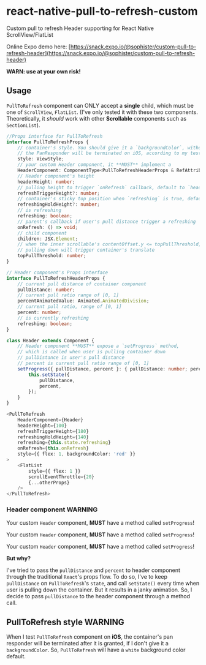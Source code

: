 # react-native-pull-to-refresh-custom
 Custom pull to refresh Header supporting for React Native ScrollView/FlatList

Online Expo demo here: [https://snack.expo.io/@sophister/custom-pull-to-refresh-header](https://snack.expo.io/@sophister/custom-pull-to-refresh-header)

**WARN: use at your own risk!**

## Usage

`PullToRefresh` component can ONLY accept a **single** child, which must be one of `ScrollView`, `FlatList`. (I've only tested it with these two components. Theoretically, it *should* work with other **Scrollable** components such as `SectionList`).

```typescript
//Props interface for PullToRefresh
interface PullToRefreshProps {
    // container's style. You should give it a `backgroundColor`, without it,
    // the PanResponder will be terminated on iOS, according to my test
    style: ViewStyle;
    // your custom Header component, it **MUST** implement a 
    HeaderComponent: ComponentType<PullToRefreshHeaderProps & RefAttributes<any>>;
    // Header component's height
    headerHeight: number;
    // pulling height to trigger `onRefresh` callback, default to `headerHeight`
    refreshTriggerHeight?: number;
    // container's sticky top position when `refreshing` is true, default to `headerHeight`
    refreshingHoldHeight?: number;
    // is refreshing
    refreshing: boolean;
    // parent's callback if user's pull distance trigger a refreshing
    onRefresh: () => void;
    // child component
    children: JSX.Element;
    // when the inner scrollable's contentOffset.y <= topPullThreshold,
    // pulling down will trigger container's translate
    topPullThreshold: number;
}

// Header component's Props interface
interface PullToRefreshHeaderProps {
    // current pull distance of container component
    pullDistance: number;
    // current pull ratio range of [0, 1]
    percentAnimatedValue: Animated.AnimatedDivision;
    // current pull ratio, range of [0, 1]
    percent: number;
    // is currently refreshing
    refreshing: boolean;
}
```

```typescript
class Header extends Component {
    // Header component **MUST** expose a `setProgress` method,
    // which is called when user is pulling container down
    // pullDistance is user's pull distance
    // percent is current pull ratio range of [0, 1]
    setProgress({ pullDistance, percent }: { pullDistance: number; percent: number}) {
        this.setState({
            pullDistance,
            percent,
        });
    }
}

<PullToRefresh
    HeaderComponent={Header}
    headerHeight={100}
    refreshTriggerHeight={180}
    refreshingHoldHeight={140}
    refreshing={this.state.refreshing}
    onRefresh={this.onRefresh}
    style={{ flex: 1, backgroundColor: 'red' }}
>
    <FlatList
        style={{ flex: 1 }}
        scrollEventThrottle={20}
        {...otherProps}
    />
</PullToRefresh>
```

### Header component WARNING

Your custom `Header` component, **MUST** have a method called `setProgress`!

Your custom `Header` component, **MUST** have a method called `setProgress`!

Your custom `Header` component, **MUST** have a method called `setProgress`!

**But why?**

I've tried to pass the `pullDistance` and `percent` to header component through the traditional `React`'s props flow. To do so, I've to keep `pullDistance` on `PullToRefresh`'s `state`, and call `setState()` every time when user is pulling down the container. But it results in a janky animation. So, I decide to pass `pullDistance` to the header component through a method call. 

## PullToRefresh style WARNING

When I test `PullToRefresh` component on **iOS**, the container's pan responder will be terminated after it is granted, if I don't give it a `backgroundColor`. So, `PullToRefresh` will have a `white` background color default. 